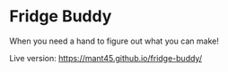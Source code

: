 # Fridge Buddy

When you need a hand to figure out what you can make!

Live version: https://mant45.github.io/fridge-buddy/